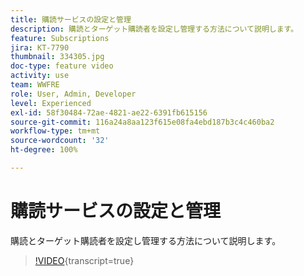 ```yaml
---
title: 購読サービスの設定と管理
description: 購読とターゲット購読者を設定し管理する方法について説明します。
feature: Subscriptions
jira: KT-7790
thumbnail: 334305.jpg
doc-type: feature video
activity: use
team: WWFRE
role: User, Admin, Developer
level: Experienced
exl-id: 58f30484-72ae-4821-ae22-6391fb615156
source-git-commit: 116a24a8aa123f615e08fa4ebd187b3c4c460ba2
workflow-type: tm+mt
source-wordcount: '32'
ht-degree: 100%

---
```


# 購読サービスの設定と管理

購読とターゲット購読者を設定し管理する方法について説明します。

>[!VIDEO](https://video.tv.adobe.com/v/3426552?quality=12&learn=on&captions=jpn){transcript=true}
